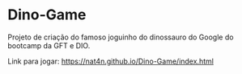 # Dino-Game
 
Projeto de criação do famoso joguinho do dinossauro do Google do bootcamp da GFT e DIO.

Link para jogar: https://nat4n.github.io/Dino-Game/index.html
